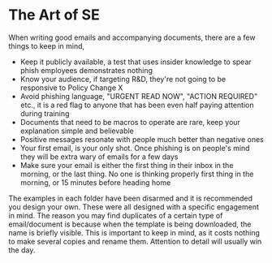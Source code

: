 # The Art of SE

When writing good emails and accompanying documents, there are a few things to keep in mind,

- Keep it publicly available, a test that uses insider knowledge to spear phish employees demonstrates nothing
- Know your audience, if targeting R&D, they're not going to be responsive to Policy Change X
- Avoid phishing language, "URGENT READ NOW", "ACTION REQUIRED" etc., it is a red flag to anyone that has been even half paying attention during training
- Documents that need to be macros to operate are rare, keep your explanation simple and believable
- Positive messages resonate with people much better than negative ones
- Your first email, is your only shot. Once phishing is on people's mind they will be extra wary of emails for a few days
- Make sure your email is either the first thing in their inbox in the morning, or the last thing. No one is thinking properly first thing in the morning, or 15 minutes before heading home

The examples in each folder have been disarmed and it is recommended you design your own. These were all designed with a specific engagement in mind. The reason you may find duplicates of a certain type of email/document is because when the template is being downloaded, the name is briefly visible. This is important to keep in mind, as it costs nothing to make several copies and rename them. Attention to detail will usually win the day.
